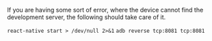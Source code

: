 


If you are having some sort of error, where the device cannot find the development server, the following should take care of it.

`react-native start > /dev/null 2>&1`
`adb reverse tcp:8081 tcp:8081`
